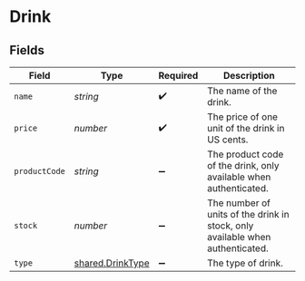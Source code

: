 # Drink


## Fields

| Field                                                                         | Type                                                                          | Required                                                                      | Description                                                                   |
| ----------------------------------------------------------------------------- | ----------------------------------------------------------------------------- | ----------------------------------------------------------------------------- | ----------------------------------------------------------------------------- |
| `name`                                                                        | *string*                                                                      | :heavy_check_mark:                                                            | The name of the drink.                                                        |
| `price`                                                                       | *number*                                                                      | :heavy_check_mark:                                                            | The price of one unit of the drink in US cents.                               |
| `productCode`                                                                 | *string*                                                                      | :heavy_minus_sign:                                                            | The product code of the drink, only available when authenticated.             |
| `stock`                                                                       | *number*                                                                      | :heavy_minus_sign:                                                            | The number of units of the drink in stock, only available when authenticated. |
| `type`                                                                        | [shared.DrinkType](../../models/shared/drinktype.md)                          | :heavy_minus_sign:                                                            | The type of drink.                                                            |